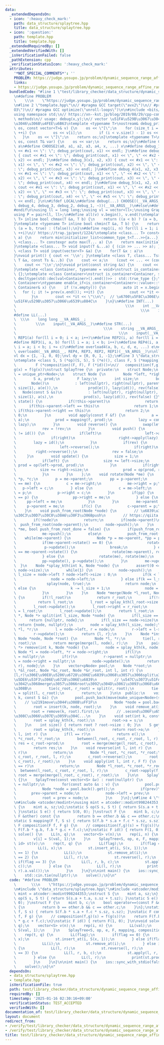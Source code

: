 ```yaml
---
data:
  _extendedDependsOn:
  - icon: ':heavy_check_mark:'
    path: data_structure/splaytree.hpp
    title: data_structure/splaytree.hpp
  - icon: ':question:'
    path: template.hpp
    title: template.hpp
  _extendedRequiredBy: []
  _extendedVerifiedWith: []
  _isVerificationFailed: false
  _pathExtension: cpp
  _verificationStatusIcon: ':heavy_check_mark:'
  attributes:
    '*NOT_SPECIAL_COMMENTS*': ''
    PROBLEM: https://judge.yosupo.jp/problem/dynamic_sequence_range_affine_range_sum
    links:
    - https://judge.yosupo.jp/problem/dynamic_sequence_range_affine_range_sum
  bundledCode: "#line 1 \"test/library_checker/data_structure/dynamic_sequence_range_affine_range_sum.test.cpp\"\
    \n#define PROBLEM                                                            \
    \    \\\n    \"https://judge.yosupo.jp/problem/dynamic_sequence_range_affine_range_sum\"\
    \n#line 2 \"template.hpp\"\n// #pragma GCC target(\"avx2\")\n// #pragma GCC optimize(\"\
    O3\")\n// #pragma GCC optimize(\"unroll-loops\")\n\n#include <bits/stdc++.h>\n\
    using namespace std;\n// https://xn--kst.jp/blog/2019/08/29/cpp-comp/\n// debug\
    \ methods\n// usage: debug(x,y);\n// vector \u51FA\u529B\u3067\u304D\u308B\u3088\
    \u3046\u306B\u4FEE\u6B63\ntemplate <typename T>\nostream& debug_print(ostream&\
    \ os, const vector<T>& v) {\n    os << \"[\";\n    for (size_t i = 0; i < v.size();\
    \ ++i) {\n        os << v[i];\n        if (i < v.size() - 1) os << \", \";\n \
    \   }\n    os << \"]\";\n    return os;\n}\ntemplate <typename T>\nostream& debug_print(ostream&\
    \ os, const T& var) {\n    os << var;\n    return os;\n}\n#define CHOOSE(a) CHOOSE2\
    \ a\n#define CHOOSE2(a0, a1, a2, a3, a4, x, ...) x\n#define debug_1(x1) { cout\
    \ << #x1 << \": \"; debug_print(cout, x1) << endl; }\n#define debug_2(x1, x2)\
    \ { cout << #x1 << \": \"; debug_print(cout, x1) << \", \" << #x2 << \": \"; debug_print(cout,\
    \ x2) << endl; }\n#define debug_3(x1, x2, x3) { cout << #x1 << \": \"; debug_print(cout,\
    \ x1) << \", \" << #x2 << \": \"; debug_print(cout, x2) << \", \" << #x3 << \"\
    : \"; debug_print(cout, x3) << endl; }\n#define debug_4(x1, x2, x3, x4) { cout\
    \ << #x1 << \": \"; debug_print(cout, x1) << \", \" << #x2 << \": \"; debug_print(cout,\
    \ x2) << \", \" << #x3 << \": \"; debug_print(cout, x3) << \", \" << #x4 << \"\
    : \"; debug_print(cout, x4) << endl; }\n#define debug_5(x1, x2, x3, x4, x5) {\
    \ cout << #x1 << \": \"; debug_print(cout, x1) << \", \" << #x2 << \": \"; debug_print(cout,\
    \ x2) << \", \" << #x3 << \": \"; debug_print(cout, x3) << \", \" << #x4 << \"\
    : \"; debug_print(cout, x4) << \", \" << #x5 << \": \"; debug_print(cout, x5)\
    \ << endl; }\n\n#ifdef LOCAL\n#define debug(...) CHOOSE((__VA_ARGS__, debug_5,\
    \ debug_4, debug_3, debug_2, debug_1, ~))(__VA_ARGS__)\n#else\n#define debug(...)\n\
    #endif\n\nusing ll = long long;\nusing vl = vector<ll>;\nusing Graph = vector<vector<ll>>;\n\
    using P = pair<ll, ll>;\n#define all(v) v.begin(), v.end()\ntemplate <typename\
    \ T> inline bool chmax(T &a, T b) {\n    return ((a < b) ? (a = b, true) : (false));\n\
    }\ntemplate <typename T> inline bool chmin(T &a, T b) {\n    return ((a > b) ?\
    \ (a = b, true) : (false));\n}\n#define rep1(i, n) for(ll i = 1; i <= ((ll)n);\
    \ ++i)\n// https://trap.jp/post/1224/\ntemplate <class... T> constexpr auto min(T...\
    \ a) {\n    return min(initializer_list<common_type_t<T...>>{a...});\n}\ntemplate\
    \ <class... T> constexpr auto max(T... a) {\n    return max(initializer_list<common_type_t<T...>>{a...});\n\
    }\ntemplate <class... T> void input(T &...a) { (cin >> ... >> a); }\ntemplate\
    \ <class T> void input(vector<T> &a) {\n    for(T &x : a)\n        cin >> x;\n\
    }\nvoid print() { cout << '\\n'; }\ntemplate <class T, class... Ts> void print(const\
    \ T &a, const Ts &...b) {\n    cout << a;\n    (cout << ... << (cout << ' ', b));\n\
    \    cout << '\\n';\n}\nvoid print(const string &s) {\n    cout << s << '\\n';\n\
    }\ntemplate <class Container, typename = void>\nstruct is_container : std::false_type\
    \ {};\ntemplate <class Container>\nstruct is_container<Container, std::void_t<decltype(std::declval<Container>().begin()),\
    \ decltype(std::declval<Container>().end())>> : std::true_type {};\ntemplate <class\
    \ Container>\ntypename enable_if<is_container<Container>::value>::type print(const\
    \ Container& x) {\n    if (!x.empty()) {\n        auto it = x.begin();\n     \
    \   for (; it != prev(x.end()); ++it) {\n            cout << *it << \" \";\n \
    \       }\n        cout << *it << \"\\n\";  // \u6700\u5F8C\u306E\u8981\u7D20\u3092\
    \u51FA\u529B\u3057\u3066\u6539\u884C\n    }\n}\n#define INT(...)             \
    \                                                  \\\n    int __VA_ARGS__;  \
    \                                                         \\\n    input(__VA_ARGS__)\n\
    #define LL(...)                                                              \
    \  \\\n    long long __VA_ARGS__;                                            \
    \         \\\n    input(__VA_ARGS__)\n#define STR(...)                       \
    \                                        \\\n    string __VA_ARGS__;         \
    \                                               \\\n    input(__VA_ARGS__)\n#define\
    \ REP1(a) for(ll i = 0; i < a; i++)\n#define REP2(i, a) for(ll i = 0; i < a; i++)\n\
    #define REP3(i, a, b) for(ll i = a; i < b; i++)\n#define REP4(i, a, b, c) for(ll\
    \ i = a; i < b; i += c)\n#define overload4(a, b, c, d, e, ...) e\n#define rep(...)\
    \ overload4(__VA_ARGS__, REP4, REP3, REP2, REP1)(__VA_ARGS__)\n\nll inf = 3e18;\n\
    vl dx = {1, -1, 0, 0};\nvl dy = {0, 0, 1, -1};\n#line 3 \"data_structure/splaytree.hpp\"\
    \ntemplate <class S, S (*op)(S, S), S (*e)(), class F, S (*mapping)(F, S),\n \
    \         F (*composition)(F, F), F (*id)()>\n//   composition(f,g)(x) = f\u2218\
    g(x) = f(g(x))\nstruct SplayTree {\n  private:\n    struct Node;\n    using pNode\
    \ = unique_ptr<Node>;\n    struct Node {\n        Node *left, *right, *parent;\n\
    \        S a, prod;\n        F lazy;\n        int size;\n        bool rev;\n \
    \       Node()\n            : left(nullptr), right(nullptr), parent(nullptr),\
    \ size(1), a(e()),\n              prod(e()), lazy(id()), rev(false) {}\n     \
    \   Node(const S &s)\n            : left(nullptr), right(nullptr), parent(nullptr),\
    \ size(1), a(s),\n              prod(s), lazy(id()), rev(false) {}\n        int\
    \ state() {\n            if(!this->parent)\n                return 0;\n      \
    \      if(this->parent->left == this)\n                return 1;\n           \
    \ if(this->parent->right == this)\n                return 2;\n            return\
    \ 0;\n        }\n        void apply(const F &f) {\n            a = mapping(f,\
    \ a);\n            prod = mapping(f, prod);\n            lazy = composition(f,\
    \ lazy);\n        }\n        void reverse() {\n            swap(left, right);\n\
    \            rev = !rev;\n        }\n        void push() {\n            if(lazy\
    \ != id()) {\n                if(left)\n                    left->apply(lazy);\n\
    \                if(right)\n                    right->apply(lazy);\n        \
    \        lazy = id();\n            }\n            if(rev) {\n                if(left)\n\
    \                    left->reverse();\n                if(right)\n           \
    \         right->reverse();\n                rev = false;\n            }\n   \
    \     }\n        void update() {\n            size = 1;\n            prod = a;\n\
    \            if(left) {\n                size += left->size;\n               \
    \ prod = op(left->prod, prod);\n            }\n            if(right) {\n     \
    \           size += right->size;\n                prod = op(prod, right->prod);\n\
    \            }\n        }\n    };\n    void rotate(Node *me) {\n        Node *pp,\
    \ *p, *c;\n        p = me->parent;\n        pp = p->parent;\n        if(p->left\
    \ == me) {\n            c = me->right;\n            me->right = p;\n         \
    \   p->left = c;\n        } else {\n            c = me->left;\n            me->left\
    \ = p;\n            p->right = c;\n        }\n        if(pp) {\n            if(pp->right\
    \ == p) {\n                pp->right = me;\n            } else {\n           \
    \     pp->left = me;\n            }\n        }\n        me->parent = pp;\n   \
    \     p->parent = me;\n        if(c) {\n            c->parent = p;\n        }\n\
    \    }\n    void push_from_root(Node *node) {\n        // \u6839\u304B\u3089\u30C8\
    \u30C3\u30D7\u30C0\u30A6\u30F3\u306Bpush\n        // https://qiita.com/ngtkana/items/4d0b84d45210771aa074#32-%E3%81%99%E3%81%B9%E3%81%A6%E3%83%88%E3%83%83%E3%83%97%E3%83%80%E3%82%A6%E3%83%B3%E3%83%95%E3%82%A7%E3%83%BC%E3%82%BA%E3%81%AB-push\n\
    \        if(!node)\n            return;\n        if(node->parent)\n          \
    \  push_from_root(node->parent);\n        node->push();\n    }\n    void splay(Node\
    \ *me, bool push_from_root_done = false) {\n        if(push_from_root_done)\n\
    \            me->push();\n        else\n            push_from_root(me);\n    \
    \    while(me->parent) {\n            Node *p = me->parent, *pp = p->parent;\n\
    \            if(me->parent->state() == 0) {\n                rotate(me);\n   \
    \             p->update();\n                break;\n            } else if(me->state()\
    \ == me->parent->state()) {\n                rotate(me->parent), rotate(me);\n\
    \            } else {\n                rotate(me), rotate(me);\n            }\n\
    \            pp->update(), p->update();\n        }\n        me->update();\n  \
    \  }\n    Node *splay_kth(int k, Node *node) {\n        assert(0 <= k and k <\
    \ node->size);\n        while(1) {\n            node->push();\n            int\
    \ l_size = node->left ? node->left->size : 0;\n            if(k < l_size) {\n\
    \                node = node->left;\n            } else if(k == l_size) {\n  \
    \              splay(node, true);\n                return node;\n            }\
    \ else {\n                k -= l_size + 1;\n                node = node->right;\n\
    \            }\n        }\n    }\n    Node *merge(Node *l_root, Node *r_root)\
    \ {\n        if(!l_root)\n            return r_root;\n        if(!r_root)\n  \
    \          return l_root;\n        l_root = splay_kth(l_root->size - 1, l_root);\n\
    \        l_root->update();\n        l_root->right = r_root;\n        r_root->parent\
    \ = l_root;\n        l_root->update();\n        return l_root;\n    }\n    pair<Node\
    \ *, Node *> split(int l_size, Node *node) {\n        if(l_size == 0)\n      \
    \      return {nullptr, node};\n        if(l_size == node->size)\n           \
    \ return {node, nullptr};\n        node = splay_kth(l_size, node);\n        Node\
    \ *l, *r;\n        l = node->left, r = node;\n        r->left = l->parent = nullptr;\n\
    \        r->update();\n        return {l, r};\n    }\n    Node *insert(int k,\
    \ Node *node, Node *root) {\n        Node *l, *r;\n        tie(l, r) = split(k,\
    \ root);\n        return merge(merge(l, node), r);\n    }\n    pair<Node *, Node\
    \ *> remove(int k, Node *node) {\n        node = splay_kth(k, node);\n       \
    \ Node *l = node->left, *r = node->right;\n        if(l)\n            l->parent\
    \ = nullptr;\n        if(r)\n            r->parent = nullptr;\n        node->left\
    \ = node->right = nullptr;\n        node->update();\n        return {merge(l,\
    \ r), node};\n    }\n    vector<pNode> pool;\n    Node *root;\n    void between(Node\
    \ *&l_root, Node *&c_root, Node *&r_root, int l, int r) {\n        // c_root\u3092\
    [l,r)\u306E\u90E8\u5206\u6728\u306E\u6839\u3068\u3057\u3066split\u3001l,r_root\u306F\
    \u5DE6\u53F3\u306E\u6728\u306E\u6839\n        // \u547C\u3073\u51FA\u3057\u305F\
    \u3042\u3068merge\u3057\u3066root\u3092\u304D\u3061\u3093\u3068\u66F4\u65B0\u3059\
    \u308B\n        tie(c_root, r_root) = split(r, root);\n        tie(l_root, c_root)\
    \ = split(l, c_root);\n        return;\n    }\n\n  public:\n    void insert_at(int\
    \ k, const S &s) {\n        pool.push_back(move(make_unique<Node>(s)));\n    \
    \    // \u2191move\u3044\u308B\uFF1F\n        Node *node = pool.back().get();\n\
    \        root = insert(k, node, root);\n    }\n    void remove_at(int k) {\n \
    \       root = remove(k, root).first;\n        // .second\u306F\u653E\u7F6E\u3055\
    \u308C\u3066\u307E\u3059\u304C...\n    }\n    void set(int k, const S &s) {\n\
    \        root = splay_kth(k, root);\n        root->a = s;\n        root->update();\n\
    \    }\n    int size() { return root ? root->size : 0; }\n    S get(int k) {\n\
    \        root = splay_kth(k, root);\n        return root->a;\n    }\n    S prod(int\
    \ l, int r) {\n        if(l == r)\n            return e();\n        Node *l_root,\
    \ *c_root, *r_root;\n        between(l_root, c_root, r_root, l, r);\n        S\
    \ res = c_root->prod;\n        root = merge(merge(l_root, c_root), r_root);\n\
    \        return res;\n    }\n    void reverse(int l, int r) {\n        if(l ==\
    \ r)\n            return;\n        Node *l_root, *c_root, *r_root;\n        between(l_root,\
    \ c_root, r_root, l, r);\n        c_root->reverse();\n        root = merge(merge(l_root,\
    \ c_root), r_root);\n    }\n    void apply(int l, int r, F f) {\n        if(l\
    \ == r)\n            return;\n        Node *l_root, *c_root, *r_root;\n      \
    \  between(l_root, c_root, r_root, l, r);\n        c_root->apply(f);\n       \
    \ root = merge(merge(l_root, c_root), r_root);\n    }\n\n    SplayTree() : root(nullptr)\
    \ {}\n    SplayTree(const vector<S> &v) : root(nullptr) {\n        Node *prev\
    \ = nullptr;\n        for(const auto &s : v) {\n            pool.push_back(move(make_unique<Node>(s)));\n\
    \            Node *node = pool.back().get();\n            if(prev)\n         \
    \       prev->parent = node;\n            node->left = prev;\n            node->update();\n\
    \            root = prev = node;\n        }\n    }\n};\n#line 4 \"test/library_checker/data_structure/dynamic_sequence_range_affine_range_sum.test.cpp\"\
    \n#include <atcoder/modint>\nusing mint = atcoder::modint998244353;\nstruct S\
    \ {\n    mint a, sz;\n};\nstatic S op(S s, S t) { return S(s.a + t.a, s.sz + t.sz);\
    \ }\nstatic S e() { return S(0, 0); }\nstruct F {\n    mint b, c;\n    bool operator==(const\
    \ F &other) const {\n        return b == other.b && c == other.c;\n    }\n};\n\
    static S mapping(F f, S s) { return S(f.b * s.a + f.c * s.sz, s.sz); }\nstatic\
    \ F composition(F f, F g) {\n    // composition(f,g)(s) = f(g(s))\n    return\
    \ F(f.b * g.b, f.b * g.c + f.c);\n}\nstatic F id() { return F(1, 0); }\n\nvoid\
    \ solve() {\n    LL(n, q);\n    vector<S> v(n);\n    rep(i, n) {\n        LL(val);\n\
    \        v[i] = S(val, 1);\n    }\n    SplayTree<S, op, e, F, mapping, composition,\
    \ id> st(v);\n    rep(t, q) {\n        LL(flag);\n        if(flag == 0) {\n  \
    \          LL(i, x);\n            st.insert_at(i, S(x, 1));\n        } else if(flag\
    \ == 1) {\n            LL(i);\n            st.remove_at(i);\n        } else if(flag\
    \ == 2) {\n            LL(l, r);\n            st.reverse(l, r);\n        } else\
    \ if(flag == 3) {\n            LL(l, r, b, c);\n            st.apply(l, r, F(b,\
    \ c));\n        } else {\n            LL(l, r);\n            print(st.prod(l,\
    \ r).a.val());\n        }\n    }\n}\n\nint main() {\n    ios::sync_with_stdio(false);\n\
    \    std::cin.tie(nullptr);\n    solve();\n}\n"
  code: "#define PROBLEM                                                         \
    \       \\\n    \"https://judge.yosupo.jp/problem/dynamic_sequence_range_affine_range_sum\"\
    \n#include \"data_structure/splaytree.hpp\"\n#include <atcoder/modint>\nusing\
    \ mint = atcoder::modint998244353;\nstruct S {\n    mint a, sz;\n};\nstatic S\
    \ op(S s, S t) { return S(s.a + t.a, s.sz + t.sz); }\nstatic S e() { return S(0,\
    \ 0); }\nstruct F {\n    mint b, c;\n    bool operator==(const F &other) const\
    \ {\n        return b == other.b && c == other.c;\n    }\n};\nstatic S mapping(F\
    \ f, S s) { return S(f.b * s.a + f.c * s.sz, s.sz); }\nstatic F composition(F\
    \ f, F g) {\n    // composition(f,g)(s) = f(g(s))\n    return F(f.b * g.b, f.b\
    \ * g.c + f.c);\n}\nstatic F id() { return F(1, 0); }\n\nvoid solve() {\n    LL(n,\
    \ q);\n    vector<S> v(n);\n    rep(i, n) {\n        LL(val);\n        v[i] =\
    \ S(val, 1);\n    }\n    SplayTree<S, op, e, F, mapping, composition, id> st(v);\n\
    \    rep(t, q) {\n        LL(flag);\n        if(flag == 0) {\n            LL(i,\
    \ x);\n            st.insert_at(i, S(x, 1));\n        } else if(flag == 1) {\n\
    \            LL(i);\n            st.remove_at(i);\n        } else if(flag == 2)\
    \ {\n            LL(l, r);\n            st.reverse(l, r);\n        } else if(flag\
    \ == 3) {\n            LL(l, r, b, c);\n            st.apply(l, r, F(b, c));\n\
    \        } else {\n            LL(l, r);\n            print(st.prod(l, r).a.val());\n\
    \        }\n    }\n}\n\nint main() {\n    ios::sync_with_stdio(false);\n    std::cin.tie(nullptr);\n\
    \    solve();\n}\n"
  dependsOn:
  - data_structure/splaytree.hpp
  - template.hpp
  isVerificationFile: true
  path: test/library_checker/data_structure/dynamic_sequence_range_affine_range_sum.test.cpp
  requiredBy: []
  timestamp: '2025-01-16 02:30:16+09:00'
  verificationStatus: TEST_ACCEPTED
  verifiedWith: []
documentation_of: test/library_checker/data_structure/dynamic_sequence_range_affine_range_sum.test.cpp
layout: document
redirect_from:
- /verify/test/library_checker/data_structure/dynamic_sequence_range_affine_range_sum.test.cpp
- /verify/test/library_checker/data_structure/dynamic_sequence_range_affine_range_sum.test.cpp.html
title: test/library_checker/data_structure/dynamic_sequence_range_affine_range_sum.test.cpp
---
```

